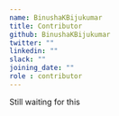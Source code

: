 ```yaml
---
name: BinushaKBijukumar
title: Contributor
github: BinushaKBijukumar
twitter: ""
linkedin: ""
slack: ""
joining_date: ""
role : contributor
---
```


Still waiting for this
